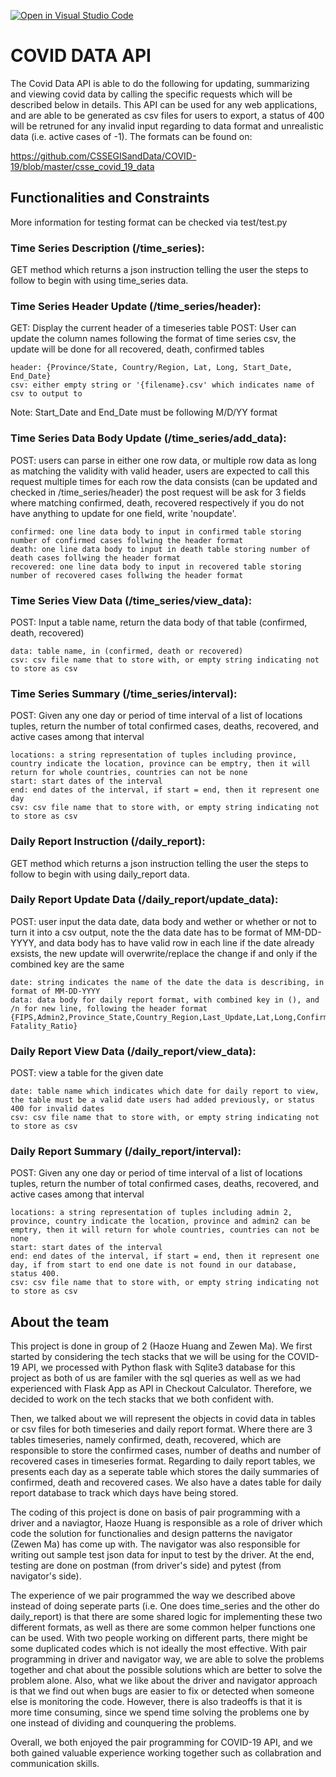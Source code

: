 [![Open in Visual Studio Code](https://classroom.github.com/assets/open-in-vscode-f059dc9a6f8d3a56e377f745f24479a46679e63a5d9fe6f495e02850cd0d8118.svg)](https://classroom.github.com/online_ide?assignment_repo_id=6163542&assignment_repo_type=AssignmentRepo)
# COVID DATA API
The Covid Data API is able to do the following for updating, summarizing and viewing covid data by calling the specific requests which will be described below in details. This API can be used for any web applications, and are able to be generated as csv files for users to export, a status of 400 will be retruned for any invalid input regarding to data format and unrealistic data (i.e. active cases of -1). The formats can be found on:


https://github.com/CSSEGISandData/COVID-19/blob/master/csse_covid_19_data


## Functionalities and Constraints
More information for testing format can be checked via test/test.py
### Time Series Description (/time_series): 
GET method which returns a json instruction telling the user the steps to follow to begin with using time_series data.

### Time Series Header Update (/time_series/header): 
GET: Display the current header of a timeseries table
POST: User can update the column names following the format of time series csv, the update will be done for all recovered, death, confirmed tables 

    header: {Province/State, Country/Region, Lat, Long, Start_Date, End_Date}
    csv: either empty string or '{filename}.csv' which indicates name of csv to output to
Note: Start_Date and End_Date must be following M/D/YY format

### Time Series Data Body Update (/time_series/add_data):
POST: users can parse in either one row data, or multiple row data as long as matching the validity with valid header, users are expected to call this request multiple times for each row the data consists
    (can be updated and checked in /time_series/header)
    the post request will be ask for 3 fields where matching confirmed, death, recovered respectively
    if you do not have anything to update for one field, write 'noupdate'.

    confirmed: one line data body to input in confirmed table storing number of confirmed cases follwing the header format
    death: one line data body to input in death table storing number of death cases follwing the header format
    recovered: one line data body to input in recovered table storing number of recovered cases follwing the header format

### Time Series View Data (/time_series/view_data):
POST: Input a table name, return the data body of that table (confirmed, death, recovered)

    data: table name, in (confirmed, death or recovered)
    csv: csv file name that to store with, or empty string indicating not to store as csv

### Time Series Summary (/time_series/interval):
POST: Given any one day or period of time interval of a list of locations tuples, return the number of total confirmed cases, deaths, recovered, and active cases among that interval

    locations: a string representation of tuples including province, country indicate the location, province can be emptry, then it will return for whole countries, countries can not be none
    start: start dates of the interval
    end: end dates of the interval, if start = end, then it represent one day
    csv: csv file name that to store with, or empty string indicating not to store as csv

### Daily Report Instruction (/daily_report):
GET method which returns a json instruction telling the user the steps to follow to begin with using daily_report data.

### Daily Report Update Data (/daily_report/update_data):
POST: user input the data date, data body and wether or whether or not to turn it into a csv output,
    note the the data date has to be format of MM-DD-YYYY, and data body has to have valid row in each line
    if the date already exsists, the new update will overwrite/replace the change if and only if the combined key are the same

    date: string indicates the name of the date the data is describing, in format of MM-DD-YYYY
    data: data body for daily report format, with combined key in (), and /n for new line, following the header format {FIPS,Admin2,Province_State,Country_Region,Last_Update,Lat,Long,Confirmed,Deaths,Recovered,Active,Combined_Key,Incidence_Rate,Case-Fatality_Ratio}

### Daily Report View Data (/daily_report/view_data):
POST: view a table for the given date

    date: table name which indicates which date for daily report to view, the table must be a valid date users had added previously, or status 400 for invalid dates
    csv: csv file name that to store with, or empty string indicating not to store as csv

### Daily Report Summary (/daily_report/interval):
POST: Given any one day or period of time interval of a list of locations tuples, return the number of total confirmed cases, deaths, recovered, and active cases among that interval

    locations: a string representation of tuples including admin 2, province, country indicate the location, province and admin2 can be emptry, then it will return for whole countries, countries can not be none
    start: start dates of the interval
    end: end dates of the interval, if start = end, then it represent one day, if from start to end one date is not found in our database, status 400.
    csv: csv file name that to store with, or empty string indicating not to store as csv

## About the team
This project is done in group of 2 (Haoze Huang and Zewen Ma). We first started by considering the tech stacks that we will be using for the COVID-19 API, we processed with Python flask with Sqlite3 database for this project as both of us are familer with the sql queries as well as we had experienced with Flask App as API in Checkout Calculator. Therefore, we decided to work on the tech stacks that we both confident with.

Then, we talked about we will represent the objects in covid data in tables or csv files for both timeseries and daily report format. Where there are 3 tables timeseries, namely confirmed, death, recovered, which are responsible to store the confirmed cases, number of deaths and number of recovered cases in timeseries format. Regarding to daily report tables, we presents each day as a seperate table which stores the daily summaries of confirmed, death and recovered cases. We also have a dates table for daily report database to track which days have being stored.

The coding of this project is done on basis of pair programming with a driver and a naviagtor, Haoze Huang is responsible as a role of driver which code the solution for functionalies and design patterns the navigator (Zewen Ma) has come up with. The navigator was also responsible for writing out sample test json data for input to test by the driver. At the end, testing are done on postman (from driver's side) and pytest (from navigator's side). 

The experience of we pair programmed the way we described above instead of doing seperate parts (i.e. One does time_series and the other do daily_report) is that there are some shared logic for implementing these two different formats, as well as there are some common helper functions one can be used. With two people working on different parts, there might be some duplicated codes which is not ideally the most effective. With pair programming in driver and navigator way, we are able to solve the problems together and chat about the possible solutions which are better to solve the problem alone. Also, what we like about the driver and navigator approach is that we find out when bugs are easier to fix or detected when someone else is monitoring the code. However, there is also tradeoffs is that it is more time consuming, since we spend time solving the problems one by one instead of dividing and counquering the problems. 

Overall, we both enjoyed the pair programming for COVID-19 API, and we both gained valuable experience working together such as collabration and communication skills.

